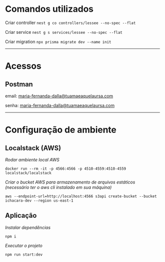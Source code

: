 # Comandos utilizados
Criar controller
`nest g co controllers/lessee --no-spec --flat`

Criar service
`nest g s services/lessee --no-spec --flat`

Criar migration
`npx prisma migrate dev --name init`

---
# Acessos
## Postman
email: maria-fernanda-dalla@tuamaeaquelaursa.com

senha: maria-fernanda-dalla@tuamaeaquelaursa.com

---
# Configuração de ambiente
## Localstack (AWS)
*Rodar ambiente local AWS*

`docker run --rm -it -p 4566:4566 -p 4510-4559:4510-4559 localstack/localstack`

*Criar o bucket AWS para armazenamento de arquivos estáticos (necessário ter o aws cli instalado em sua máquina)*

`aws --endpoint-url=http://localhost:4566 s3api create-bucket --bucket ichacara-dev --region us-east-1`

## Aplicação
*Instalar dependências*

`npm i`

*Executar o projeto*

`npm run start:dev`
